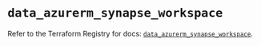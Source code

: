 # `data_azurerm_synapse_workspace`

Refer to the Terraform Registry for docs: [`data_azurerm_synapse_workspace`](https://registry.terraform.io/providers/hashicorp/azurerm/4.13.0/docs/data-sources/synapse_workspace).
